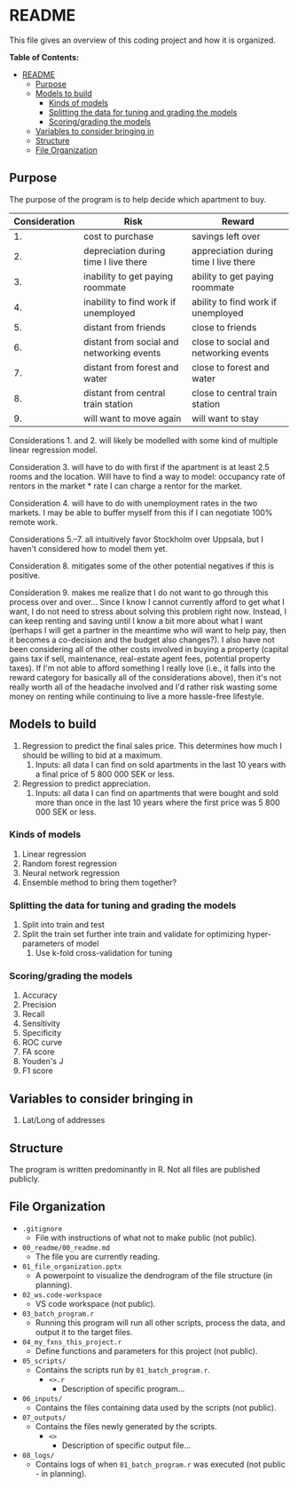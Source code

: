 # README

This file gives an overview of this coding project and how it is organized.

**Table of Contents:**

- [README](#readme)
  - [Purpose](#purpose)
  - [Models to build](#models-to-build)
    - [Kinds of models](#kinds-of-models)
    - [Splitting the data for tuning and grading the models](#splitting-the-data-for-tuning-and-grading-the-models)
    - [Scoring/grading the models](#scoringgrading-the-models)
  - [Variables to consider bringing in](#variables-to-consider-bringing-in)
  - [Structure](#structure)
  - [File Organization](#file-organization)

## Purpose

The purpose of the program is to help decide which apartment to buy.

| Consideration | Risk                                      | Reward                                |
| ------------- | ----------------------------------------- | ------------------------------------- |
| 1.            | cost to purchase                          | savings left over                     |
| 2.            | depreciation during time I live there     | appreciation during time I live there |
| 3.            | inability to get paying roommate          | ability to get paying roommate        |
| 4.            | inability to find work if unemployed      | ability to find work if unemployed    |
| 5.            | distant from friends                      | close to friends                      |
| 6.            | distant from social and networking events | close to social and networking events |
| 7.            | distant from forest and water             | close to forest and water             |
| 8.            | distant from central train station        | close to central train station        |
| 9.            | will want to move again                   | will want to stay                     |

Considerations 1. and 2. will likely be modelled with some kind of multiple linear regression model.

Consideration 3. will have to do with first if the apartment is at least 2.5 rooms and the location. Will have to find a way to model: occupancy rate of rentors in the market * rate I can charge a rentor for the market.

Consideration 4. will have to do with unemployment rates in the two markets. I may be able to buffer myself from this if I can negotiate 100% remote work.

Considerations 5.&ndash;7. all intuitively favor Stockholm over Uppsala, but I haven't considered how to model them yet.

Consideration 8. mitigates some of the other potential negatives if this is positive.

Consideration 9. makes me realize that I do not want to go through this process over and over... Since I know I cannot currently afford to get what I want, I do not need to stress about solving this problem right now. Instead, I can keep renting and saving until I know a bit more about what I want (perhaps I will get a partner in the meantime who will want to help pay, then it becomes a co-decision and the budget also changes?). I also have not been considering all of the other costs involved in buying a property (capital gains tax if sell, maintenance, real-estate agent fees, potential property taxes). If I'm not able to afford something I really love (i.e., it falls into the reward category for basically all of the considerations above), then it's not really worth all of the headache involved and I'd rather risk wasting some money on renting while continuing to live a more hassle-free lifestyle.

## Models to build

1. Regression to predict the final sales price. This determines how much I should be willing to bid at a maximum.
   1. Inputs: all data I can find on sold apartments in the last 10 years with a final price of 5 800 000 SEK or less.
2. Regression to predict appreciation.
   1. Inputs: all data I can find on apartments that were bought and sold more than once in the last 10 years where the first price was 5 800 000 SEK or less.

### Kinds of models

1. Linear regression
2. Random forest regression
3. Neural network regression
4. Ensemble method to bring them together?

### Splitting the data for tuning and grading the models

1. Split into train and test
2. Split the train set further inte train and validate for optimizing hyper-parameters of model
   1. Use k-fold cross-validation for tuning

### Scoring/grading the models

1. Accuracy
2. Precision
3. Recall
4. Sensitivity
5. Specificity
6. ROC curve
7. FA score
8. Youden's J
9. F1 score

## Variables to consider bringing in

1. Lat/Long of addresses

## Structure

The program is written predominantly in R. Not all files are published publicly.

## File Organization

- `.gitignore`
  - File with instructions of what not to make public (not public).
- `00_readme/00_readme.md`
  - The file you are currently reading.
- `01_file_organization.pptx`
  - A powerpoint to visualize the dendrogram of the file structure (in planning).
- `02_ws.code-workspace`
  - VS code workspace (not public).
- `03_batch_program.r`
  - Running this program will run all other scripts, process the data, and output it to the target files.  
- `04_my_fxns_this_project.r`
  - Define functions and parameters for this project (not public).  
- `05_scripts/`
  - Contains the scripts run by `01_batch_program.r`.
    - `<>.r`
      - Description of specific program...
- `06_inputs/`
  - Contains the files containing data used by the scripts (not public).  
- `07_outputs/`
  - Contains the files newly generated by the scripts.
    - `<>`
      - Description of specific output file...
- `08_logs/`
  - Contains logs of when `01_batch_program.r` was executed (not public - in planning).  
